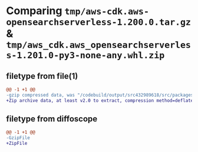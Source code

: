 # Comparing `tmp/aws-cdk.aws-opensearchserverless-1.200.0.tar.gz` & `tmp/aws_cdk.aws_opensearchserverless-1.201.0-py3-none-any.whl.zip`

## filetype from file(1)

```diff
@@ -1 +1 @@
-gzip compressed data, was "/codebuild/output/src432989618/src/packages/@aws-cdk/aws-opensearchserverless/dist/python/aws-cdk.aws-opensearchserverless-1.20", last modified: Wed Apr 26 19:54:30 2023, max compression
+Zip archive data, at least v2.0 to extract, compression method=deflate
```

## filetype from diffoscope

```diff
@@ -1 +1 @@
-GzipFile
+ZipFile
```


